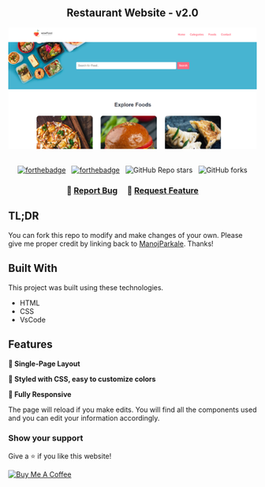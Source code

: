 <h2 align="center">
Restaurant Website - v2.0<br/>
</h2>
<div align="center">
  <img alt="Demo" src="./restaurant.png" />
</div>

<br/>

<center>

[![forthebadge](https://forthebadge.com/images/badges/made-with-html.svg)](https://forthebadge.com) &nbsp;
[![forthebadge](https://forthebadge.com/images/badges/made-with-css.svg)](https://forthebadge.com) &nbsp;
![GitHub Repo stars](https://img.shields.io/github/stars/ManojParkale/Restaurant-Website?color=red&logo=github&style=for-the-badge) &nbsp;
![GitHub forks](https://img.shields.io/github/forks/ManojParkale/Restaurant-Website?color=red&logo=github&style=for-the-badge)

</center>

<h3 align="center">
    🔹
    <a href="https://github.com/ManojParkale/Restaurant-Website/issues">Report Bug</a> &nbsp; &nbsp;
    🔹
    <a href="https://github.com/ManojParkale/Restaurant-Website/issues">Request Feature</a>
</h3>

## TL;DR

You can fork this repo to modify and make changes of your own. Please give me proper credit by linking back to [ManojParkale](https://github.com/ManojParkale/Restaurant-Website). Thanks!

## Built With

This project was built using these technologies.

- HTML
- CSS
- VsCode

## Features

**📖 Single-Page Layout**

**🎨 Styled with CSS, easy to customize colors**

**📱 Fully Responsive**

The page will reload if you make edits.
You will find all the components used and you can edit your information accordingly.

### Show your support

Give a ⭐ if you like this website!

<a href="https://www.buymeacoffee.com/ManojParkale" target="_blank"><img src="https://cdn.buymeacoffee.com/buttons/v2/default-violet.png" alt="Buy Me A Coffee" height= "60px" width= "217px" ></a>
